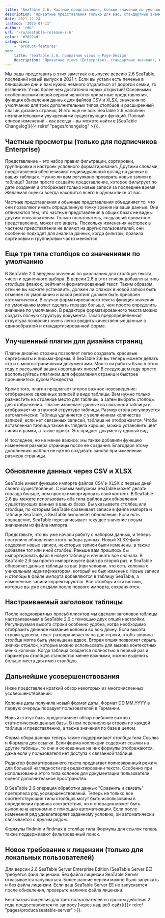 ```yaml
---
title: 'SeaTable 2.6: Частные представления, больше значений по умолчанию и улучшенный плагин оформления страниц'
description: 'Приватные представления только для вас, стандартные значения для checkbox/rating/форматированного текста, документы с несколькими страницами и таблицей по связям. Обновляйте данные через CSV/XLSX, настраивайте заголовки. Новый редактор, статус базы, улучшенные формулы и автозаполнение.'
date: 2021-12-24
lastmod: '2023-07-11'
author: 'rdb'
url: '/ru/seatable-release-2-6'
color: '#7892ad'
categories:
    - 'product-features'
seo:
    title: 'SeaTable 2.6: приватные views и Page-Design'
    description: 'Приватные views (Enterprise), стандартные значения, мультистраничный Page Design, CSV/XLSX-апдейт, удобства – всё в версии 2.6!'
---
```


Мы рады представить в этих заметках о выпуске версию 2.6 SeaTable, последний новый выпуск в 2021 г. Если вы устали есть печенье в ближайшие дни и вам нужно немного отдалиться от дорогой семьи, то взгляните. У нас более чем достаточно новых открытий! Основными особенностями новой версии являются приватные представления, функция обновления данных для файлов CSV и XLSX, значения по умолчанию для трех дополнительных типов столбцов и расширенный плагин дизайна страниц. И это еще не все. SeaTable 2.6 наполнен незначительными улучшениями существующих функций. Полный список изменений - как всегда - вы можете найти в [SeaTable Changelog]({{< relref "pages/changelog" >}}).

## Частные просмотры (только для подписчиков Enterprise)

Представление - это набор правил фильтрации, сортировки, группировки и настроек условного форматирования. Другими словами, представления обеспечивают индивидуальный взгляд на данные в ваших таблицах. Нужно ли вам регулярно проверять новые записи в таблице? Затем просто создайте представление, которое фильтрует по дате создания и отображает только новые записи за последнее время. Желаемая оценка всегда находится всего в одном клике от вас.

Частные представления и обычные представления объединяет то, что они позволяют иметь определенную точку зрения на ваши данные. Они отличаются тем, что частные представления в общих базах не видны другим пользователям. Только пользователь, создавший приватное представление, может его видеть. Поскольку изменения настроек в частном представлении не влияют на других пользователей, они особенно подходят для анализа данных, когда фильтры, правила сортировки и группировки часто меняются.

## Еще три типа столбцов со значениями по умолчанию

В SeaTable 2.0 введены значения по умолчанию для столбцов текста, чисел и одиночного выбора. В версии 2.6 в этот список добавлены типы столбцов флажок, рейтинг и форматированный текст. Таким образом, отныне вы можете установить, должен ли флажок в новой записи быть отмечен по умолчанию и какой рейтинг должен быть присвоен автоматически. В случае форматированного текста функция значения по умолчанию может сделать гораздо больше, чем просто определить значение по умолчанию. В редакторе форматированного текста можно создать полную структуру документа. Такая предопределенная структура позволяет очень легко вводить качественные данные в единообразной и стандартизированной форме.

## Улучшенный плагин для дизайна страниц

Плагин дизайна страниц позволяет легко создавать красивые сертификаты и письма-формы. В SeaTable 2.6 вы теперь можете делать это и с многостраничными документами. Много ли работы было в этом году с рассылкой ваших новогодних писем? В следующем году просто воспользуйтесь плагином для оформления страниц и быстрее проникнитесь духом Рождества.

Кроме того, плагин предлагает второе важное нововведение: отображение связанных записей в виде таблицы. Вам нужно только разместить на странице место для таблицы, а затем выбрать столбцы для отображения. Плагин извлекает данные из связанной таблицы и отображает их в нужной структуре таблицы. Размер стола регулируется автоматически: Таблица удлиняется с увеличением количества записей; если нет связанных записей, таблица не отображается. Чтобы вставленная таблица также выглядела хорошо, можно установить цвет линии и рамки, а также шрифт. Это придает документу единый вид.

И последнее, но не менее важное: мы также добавили функцию изменения размера страницы после ее создания. Благодаря этому дополнению шаблон не нужно создавать заново при изменении размера страницы.

## Обновление данных через CSV и XLSX

SeaTable имеет функцию импорта файлов CSV и XLSX с первых дней своего существования. С новым выпуском SeaTable может делать гораздо больше, чем просто импортировать свой контент. В SeaTable 2.6 вы можете использовать оба типа файлов для обновления существующих данных в ваших базах. Вы указываете столбец или столбцы, по которым SeaTable сравнивает записи в файле импорта и таблице SeaTable, а SeaTable выполняет обновление. Если есть совпадение, SeaTable перезаписывает текущее значение новым значением из файла импорта.

Представьте, что вы уже начали работу с набором данных, и теперь поступило обновление этого набора данных. Новый XLSX-файл содержит новые записи, некоторые записи были изменены, а также добавлен тот или иной столбец. Раньше вам пришлось бы импортировать файл в новую таблицу и начинать все сначала. В SeaTable 2.6 вы просто импортируете файл во второй раз, и SeaTable обновляет данные таблицы за вас (при условии, что есть колонка с уникальным идентификатором, который не был изменен): Новые записи и столбцы в файле импорта добавляются в таблицу SeaTable, а измененные записи корректируются. Все столбцы и статистики, которые вы уже создали после первого импорта, сохраняются.

## Настраиваемый заголовок таблицы

После неоднократных просьб клиентов мы сделали заголовок таблицы настраиваемым в SeaTable 2.6 с помощью двух опций настройки. Регулируемая высота строки особенно удобна, когда необходимо отобразить длинное название колонки во всю длину. Если высота строки удвоена, текст разворачивается на две строки, чтобы ширина столбца могла быть уменьшена вдвое. Вторая опция позволяет скрыть значки стрелок, которые можно использовать для вызова контекстных меню колонок. Когда таблица создается полностью в первый раз и параметры столбцов становятся менее важными, можно выделить больше места для имен столбцов.

## Дальнейшие усовершенствования

Ниже представлен краткий обзор некоторых из многочисленных усовершенствований:

Колонка даты получила новый формат даты. Формат DD.MM.YYYY в первую очередь порадует пользователей в Германии.

Новый статус базы предоставляет обзор наиболее важных статистических данных базы. В нем перечислены строки по каждой таблице и представлению, а также значения по базе в целом.

Форма сбора данных теперь также поддерживает столбцы типа Ссылка и Формула для ссылки. Если форма коллекции содержит ссылки на другие таблицы, то они и основанные на них формулы отображаются, даже если у пользователя нет доступа к связанной таблице.

Редактор форматированного текста предлагает полноэкранный режим для большей наглядности при редактировании текста. Особенно при использовании этого типа колонок для документации пользователи оценят дополнительное пространство.

В SeaTable 2.6 операция обработки данных "Сравнить и связать" претерпела ряд усовершенствований. Теперь не только все соответствующие типы столбцов могут быть использованы в определении правила соответствия, но и операция может быть выполнена автономно с помощью автоматизации. Если после изменения ряд удовлетворяет заданному условию, он автоматически связывается с другим рядом.

Формулы findmin и findmax в столбце типа Формулы для ссылок теперь также поддерживают фильтрованный поиск.

## Новое требование к лицензии (только для локальных пользователей)

Для версии 2.6 SeaTable Server Enterprise Edition (SeaTable Server EE) требуется файл лицензии. Без файла лицензии SeaTable Server отказывается запускаться. Более ранние версии можно было запускать и без файла лицензии. Если ваш SeaTable Server EE не запускается после обновления, проверьте наличие файла лицензии.

Бесплатная лицензия для трех пользователей со сроком действия 2 года предоставляется по запросу [через наш веб-сайт]({{< relref "pages/product/seatable-server" >}}.
